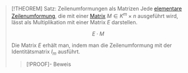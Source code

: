 > [!THEOREM] Satz: Zeilenumformungen als Matrizen
> Jede [elementare Zeilenumformung](Lösen%20von%20LGS/Elementare%20Zeilenumformungen.md), die mit einer [Matrix](../Matrizen/Matrix.md) $M\in K^m\times n$ ausgeführt wird, lässt als Multiplikation mit einer Matrix $E$ darstellen.
>
> $$E\cdot M$$
>
> Die Matrix $E$ erhält man, indem man die Zeilenumformung mit der Identitätsmatrix $I_m$ ausführt.
> > [!PROOF]- Beweis